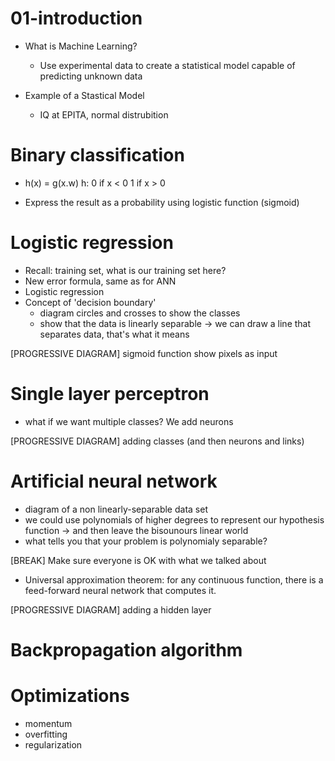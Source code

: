 # 01-introduction

* What is Machine Learning?
  + Use experimental data to create a statistical model capable of predicting
  unknown data

* Example of a Stastical Model
  * IQ at EPITA, normal distrubition

# Binary classification


* h(x) = g(x.w)
  h: 0 if x < 0
     1 if x > 0

* Express the result as a probability using logistic function (sigmoid)

# Logistic regression

* Recall: training set, what is our training set here?
* New error formula, same as for ANN
* Logistic regression
* Concept of 'decision boundary'
  * diagram circles and crosses to show the classes
  * show that the data is linearly separable
    -> we can draw a line that separates data, that's what it means

[PROGRESSIVE DIAGRAM]
sigmoid function
show pixels as input

# Single layer perceptron

* what if we want multiple classes? We add neurons

[PROGRESSIVE DIAGRAM]
adding classes (and then neurons and links)

# Artificial neural network

* diagram of a non linearly-separable data set
* we could use polynomials of higher degrees to represent our hypothesis
function -> and then leave the bisounours linear world
* what tells you that your problem is polynomialy separable?


[BREAK]
Make sure everyone is OK with what we talked about

* Universal approximation theorem: for any continuous function, there is a
feed-forward neural network that computes it.

[PROGRESSIVE DIAGRAM]
adding a hidden layer

# Backpropagation algorithm

# Optimizations

* momentum
* overfitting
* regularization
